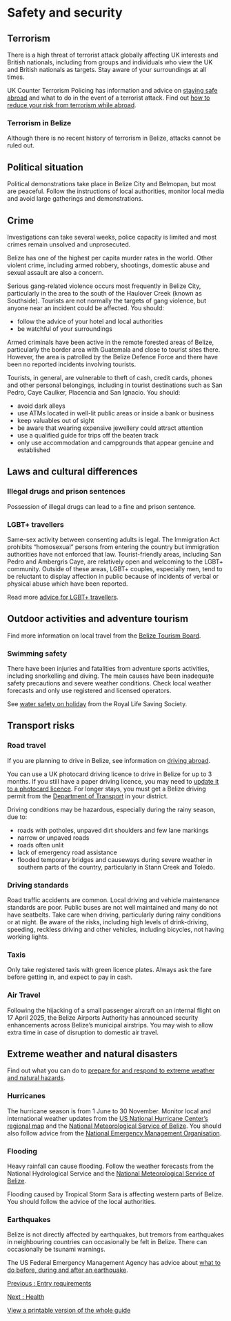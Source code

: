 # Safety and security

## Terrorism

There is a high threat of terrorist attack globally affecting UK interests and British nationals, including from groups and individuals who view the UK and British nationals as targets. Stay aware of your surroundings at all times.

UK Counter Terrorism Policing has information and advice on [staying safe abroad](https://www.counterterrorism.police.uk/safetyadvice/) and what to do in the event of a terrorist attack. Find out [how to reduce your risk from terrorism while abroad](https://www.gov.uk/guidance/reduce-your-risk-from-terrorism-while-abroad).

### Terrorism in Belize

Although there is no recent history of terrorism in Belize, attacks cannot be ruled out.

## Political situation

Political demonstrations take place in Belize City and Belmopan, but most are peaceful. Follow the instructions of local authorities, monitor local media and avoid large gatherings and demonstrations.

## Crime

Investigations can take several weeks, police capacity is limited and most crimes remain unsolved and unprosecuted.

Belize has one of the highest per capita murder rates in the world. Other violent crime, including armed robbery, shootings, domestic abuse and sexual assault are also a concern.

Serious gang-related violence occurs most frequently in Belize City, particularly in the area to the south of the Haulover Creek (known as Southside). Tourists are not normally the targets of gang violence, but anyone near an incident could be affected. You should:

* follow the advice of your hotel and local authorities
* be watchful of your surroundings

Armed criminals have been active in the remote forested areas of Belize, particularly the border area with Guatemala and close to tourist sites there. However, the area is patrolled by the Belize Defence Force and there have been no reported incidents involving tourists.

Tourists, in general, are vulnerable to theft of cash, credit cards, phones and other personal belongings, including in tourist destinations such as San Pedro, Caye Caulker, Placencia and San Ignacio. You should:

* avoid dark alleys
* use ATMs located in well-lit public areas or inside a bank or business
* keep valuables out of sight
* be aware that wearing expensive jewellery could attract attention
* use a qualified guide for trips off the beaten track
* only use accommodation and campgrounds that appear genuine and established

## Laws and cultural differences

### Illegal drugs and prison sentences

Possession of illegal drugs can lead to a fine and prison sentence.

### LGBT+ travellers

Same-sex activity between consenting adults is legal. The Immigration Act prohibits “homosexual” persons from entering the country but immigration authorities have not enforced that law. Tourist-friendly areas, including San Pedro and Ambergris Caye, are relatively open and welcoming to the LGBT+ community. Outside of these areas, LGBT+ couples, especially men, tend to be reluctant to display affection in public because of incidents of verbal or physical abuse which have been reported.

Read more [advice for LGBT+ travellers](https://www.gov.uk/lesbian-gay-bisexual-and-transgender-foreign-travel-advice).

## Outdoor activities and adventure tourism

Find more information on local travel from the [Belize Tourism Board](http://www.travelbelize.org/).

### Swimming safety

There have been injuries and fatalities from adventure sports activities, including snorkelling and diving. The main causes have been inadequate safety precautions and severe weather conditions. Check local weather forecasts and only use registered and licensed operators.

See [water safety on holiday](https://www.rlss.org.uk/safety-on-holiday) from the Royal Life Saving Society.

## Transport risks

### Road travel

If you are planning to drive in Belize, see information on [driving abroad](https://www.gov.uk/driving-abroad).

You can use a UK photocard driving licence to drive in Belize for up to 3 months. If you still have a paper driving licence, you may need to [update it to a photocard licence](https://www.gov.uk/exchange-paper-driving-licence). For longer stays, you must get a Belize driving permit from the [Department of Transport](https://bmvrals.gov.bz/portal/) in your district.

Driving conditions may be hazardous, especially during the rainy season, due to:

* roads with potholes, unpaved dirt shoulders and few lane markings
* narrow or unpaved roads
* roads often unlit
* lack of emergency road assistance
* flooded temporary bridges and causeways during severe weather in southern parts of the country, particularly in Stann Creek and Toledo.

### Driving standards

Road traffic accidents are common. Local driving and vehicle maintenance standards are poor. Public buses are not well maintained and many do not have seatbelts. Take care when driving, particularly during rainy conditions or at night. Be aware of the risks, including high levels of drink-driving, speeding, reckless driving and other vehicles, including bicycles, not having working lights.

### Taxis

Only take registered taxis with green licence plates. Always ask the fare before getting in, and expect to pay in cash.

### Air Travel

Following the hijacking of a small passenger aircraft on an internal flight on 17 April 2025, the Belize Airports Authority has announced security enhancements across Belize’s municipal airstrips. You may wish to allow extra time in case of disruption to domestic air travel.

## Extreme weather and natural disasters

Find out what you can do to [prepare for and respond to extreme weather and natural hazards](https://www.gov.uk/guidance/tropical-cyclones).

### Hurricanes

The hurricane season is from 1 June to 30 November. Monitor local and international weather updates from the [US National Hurricane Center’s regional map](https://www.nhc.noaa.gov/) and the [National Meteorological Service of Belize](https://nms.gov.bz/). You should also follow advice from the [National Emergency Management Organisation](http://site.nemo.org.bz/).

### Flooding

Heavy rainfall can cause flooding. Follow the weather forecasts from the National Hydrological Service and the [National Meteorological Service of Belize](https://nms.gov.bz/).

Flooding caused by Tropical Storm Sara is affecting western parts of Belize. You should follow the advice of the local authorities.

### Earthquakes

Belize is not directly affected by earthquakes, but tremors from earthquakes in neighbouring countries can occasionally be felt in Belize. There can occasionally be tsunami warnings.

The US Federal Emergency Management Agency has advice about [what to do before, during and after an earthquake](http://www.ready.gov/earthquakes).

[Previous
:
Entry requirements](/foreign-travel-advice/belize/entry-requirements)

[Next
:
Health](/foreign-travel-advice/belize/health)

[View a printable version of the whole guide](/foreign-travel-advice/belize/print)